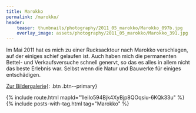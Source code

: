 ```yaml
---
title: Marokko
permalink: /marokko/
header:
    teaser: thumbnails/photography/2011_05_marokko/Marokko_097b.jpg
    overlay_image: assets/photography/2011_05_marokko/Marokko_391.jpg
---
```


Im Mai 2011 hat es mich zu einer Rucksacktour nach Marokko verschlagen, auf der einiges schief gelaufen ist.
Auch haben mich die permanenten Bettel- und Verkaufsversuche schnell genervt, so das es alles in allem nicht das beste Erlebnis war. 
Selbst wenn die Natur und Bauwerke für einiges entschädigen.

[Zur Bildergalerie](/photography/marokko-2011/){: .btn .btn--primary}

{% include route.html mapId="1leiIo594Bjk4XyBjp8QOqsiu-6KQk33u" %}
{% include posts-with-tag.html tag="Marokko" %}